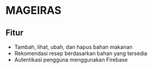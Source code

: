 # MAGEIRAS

## Fitur

- Tambah, lihat, ubah, dan hapus bahan makanan
- Rekomendasi resep berdasarkan bahan yang tersedia
- Autentikasi pengguna menggunakan Firebase
